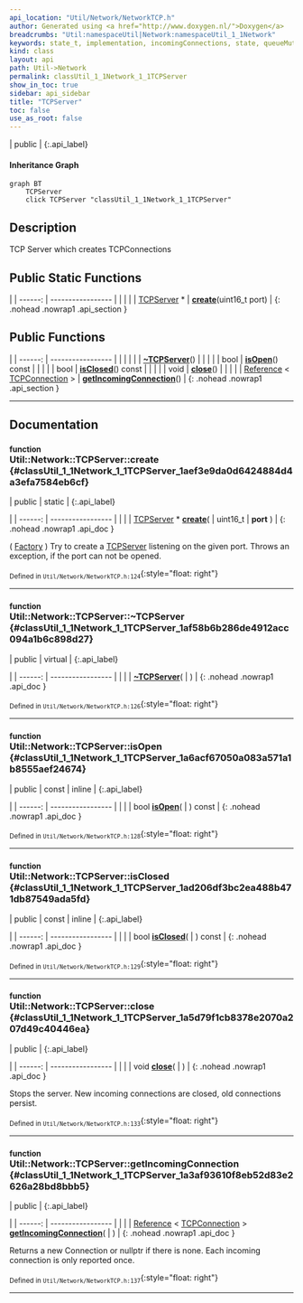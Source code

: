 ```yaml
---
api_location: "Util/Network/NetworkTCP.h"
author: Generated using <a href="http://www.doxygen.nl/">Doxygen</a>
breadcrumbs: "Util:namespaceUtil|Network:namespaceUtil_1_1Network"
keywords: state_t, implementation, incomingConnections, state, queueMutex, thread, TCPServer, run, setState, getState, create, ~TCPServer, isOpen, isClosed, close, getIncomingConnection
kind: class
layout: api
path: Util->Network
permalink: classUtil_1_1Network_1_1TCPServer
show_in_toc: true
sidebar: api_sidebar
title: "TCPServer"
toc: false
use_as_root: false
---
```


| public |
{:.api_label}

#### Inheritance Graph

```mermaid
graph BT
	TCPServer
	click TCPServer "classUtil_1_1Network_1_1TCPServer"
```

## Description



TCP Server which creates TCPConnections



## Public Static Functions

|
| ------: | ----------------- |
|  | |
| [TCPServer](classUtil_1_1Network_1_1TCPServer) * | **[create](#classUtil_1_1Network_1_1TCPServer_1aef3e9da0d6424884d4a3efa7584eb6cf)**(uint16_t port) |
{: .nohead .nowrap1 .api_section }


## Public Functions

|
| ------: | ----------------- |
|  | |
|  | **[~TCPServer](#classUtil_1_1Network_1_1TCPServer_1af58b6b286de4912acc094a1b6c898d27)**() |
|  | |
| bool | **[isOpen](#classUtil_1_1Network_1_1TCPServer_1a6acf67050a083a571a1b8555aef24674)**() const |
|  | |
| bool | **[isClosed](#classUtil_1_1Network_1_1TCPServer_1ad206df3bc2ea488b471db87549ada5fd)**() const |
|  | |
| void | **[close](#classUtil_1_1Network_1_1TCPServer_1a5d79f1cb8378e2070a207d49c40446ea)**() |
|  | |
| [Reference](classUtil_1_1Reference) < [TCPConnection](classUtil_1_1Network_1_1TCPConnection) > | **[getIncomingConnection](#classUtil_1_1Network_1_1TCPServer_1a3af93610f8eb52d83e2626a28bd8bbb5)**() |
{: .nohead .nowrap1 .api_section }


-------------------------------------------------------------------

## Documentation

### <small>function</small><br/> Util::Network::TCPServer::create {#classUtil_1_1Network_1_1TCPServer_1aef3e9da0d6424884d4a3efa7584eb6cf}

| public | static |
{:.api_label}

|
| ------: | ----------------- |
|  |
| [TCPServer](classUtil_1_1Network_1_1TCPServer) * **[create](#classUtil_1_1Network_1_1TCPServer_1aef3e9da0d6424884d4a3efa7584eb6cf)**( | uint16_t | **port** ) |
{: .nohead .nowrap1 .api_doc }



( [Factory](classUtil_1_1Factory) ) Try to create a [TCPServer](classUtil_1_1Network_1_1TCPServer) listening on the given port. Throws an exception, if the port can not be opened.



<sub>Defined in `Util/Network/NetworkTCP.h:124`</sub>{:style="float: right"}

-------------------------------------------------------------------

### <small>function</small><br/> Util::Network::TCPServer::~TCPServer {#classUtil_1_1Network_1_1TCPServer_1af58b6b286de4912acc094a1b6c898d27}

| public | virtual |
{:.api_label}

|
| ------: | ----------------- |
|  |
|  **[~TCPServer](#classUtil_1_1Network_1_1TCPServer_1af58b6b286de4912acc094a1b6c898d27)**( |  ) |
{: .nohead .nowrap1 .api_doc }





<sub>Defined in `Util/Network/NetworkTCP.h:126`</sub>{:style="float: right"}

-------------------------------------------------------------------

### <small>function</small><br/> Util::Network::TCPServer::isOpen {#classUtil_1_1Network_1_1TCPServer_1a6acf67050a083a571a1b8555aef24674}

| public | const | inline |
{:.api_label}

|
| ------: | ----------------- |
|  |
| bool **[isOpen](#classUtil_1_1Network_1_1TCPServer_1a6acf67050a083a571a1b8555aef24674)**( |  ) const |
{: .nohead .nowrap1 .api_doc }





<sub>Defined in `Util/Network/NetworkTCP.h:128`</sub>{:style="float: right"}

-------------------------------------------------------------------

### <small>function</small><br/> Util::Network::TCPServer::isClosed {#classUtil_1_1Network_1_1TCPServer_1ad206df3bc2ea488b471db87549ada5fd}

| public | const | inline |
{:.api_label}

|
| ------: | ----------------- |
|  |
| bool **[isClosed](#classUtil_1_1Network_1_1TCPServer_1ad206df3bc2ea488b471db87549ada5fd)**( |  ) const |
{: .nohead .nowrap1 .api_doc }





<sub>Defined in `Util/Network/NetworkTCP.h:129`</sub>{:style="float: right"}

-------------------------------------------------------------------

### <small>function</small><br/> Util::Network::TCPServer::close {#classUtil_1_1Network_1_1TCPServer_1a5d79f1cb8378e2070a207d49c40446ea}

| public |
{:.api_label}

|
| ------: | ----------------- |
|  |
| void **[close](#classUtil_1_1Network_1_1TCPServer_1a5d79f1cb8378e2070a207d49c40446ea)**( |  ) |
{: .nohead .nowrap1 .api_doc }



Stops the server. New incoming connections are closed, old connections persist.



<sub>Defined in `Util/Network/NetworkTCP.h:133`</sub>{:style="float: right"}

-------------------------------------------------------------------

### <small>function</small><br/> Util::Network::TCPServer::getIncomingConnection {#classUtil_1_1Network_1_1TCPServer_1a3af93610f8eb52d83e2626a28bd8bbb5}

| public |
{:.api_label}

|
| ------: | ----------------- |
|  |
| [Reference](classUtil_1_1Reference) < [TCPConnection](classUtil_1_1Network_1_1TCPConnection) > **[getIncomingConnection](#classUtil_1_1Network_1_1TCPServer_1a3af93610f8eb52d83e2626a28bd8bbb5)**( |  ) |
{: .nohead .nowrap1 .api_doc }



Returns a new Connection or nullptr if there is none. Each incoming connection is only reported once.



<sub>Defined in `Util/Network/NetworkTCP.h:137`</sub>{:style="float: right"}

-------------------------------------------------------------------

